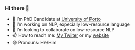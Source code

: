### Hi there 👋

- 🔭 I’m PhD Candidate at [University of Porto](https://www.up.pt/)
- 🌱 I’m working on NLP, expecially low-resource language
- 👯 I’m looking to collaborate on low-resource NLP 
- 📫 How to reach me: [My Twiiter](https://twitter.com/Shmuhammadd) or my [website](https://www.shmuhammad.com/)
- 😄 Pronouns: He/Him

